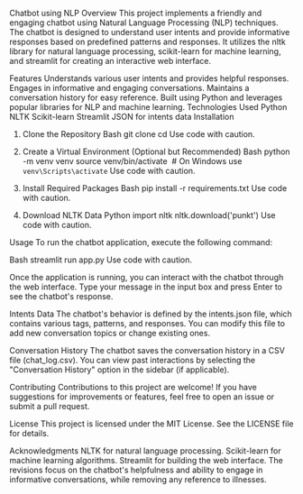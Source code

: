 Chatbot using NLP
Overview
This project implements a friendly and engaging chatbot using Natural Language Processing (NLP) techniques. The chatbot is designed to understand user intents and provide informative responses based on predefined patterns and responses. It utilizes the nltk library for natural language processing, scikit-learn for machine learning, and streamlit for creating an interactive web interface.

Features
Understands various user intents and provides helpful responses.
Engages in informative and engaging conversations.
Maintains a conversation history for easy reference.
Built using Python and leverages popular libraries for NLP and machine learning.
Technologies Used
Python
NLTK
Scikit-learn
Streamlit
JSON for intents data
Installation
1. Clone the Repository
Bash
git clone <repository-url>
cd <repository-directory>
Use code with caution.

2. Create a Virtual Environment (Optional but Recommended)
Bash
python -m venv venv
source venv/bin/activate  # On Windows use `venv\Scripts\activate`
Use code with caution.

3. Install Required Packages
Bash
pip install -r requirements.txt
Use code with caution.

4. Download NLTK Data
Python
import nltk
nltk.download('punkt')
Use code with caution.

Usage
To run the chatbot application, execute the following command:

Bash
streamlit run app.py
Use code with caution.

Once the application is running, you can interact with the chatbot through the web interface. Type your message in the input box and press Enter to see the chatbot's response.

Intents Data
The chatbot's behavior is defined by the intents.json file, which contains various tags, patterns, and responses. You can modify this file to add new conversation topics or change existing ones.

Conversation History
The chatbot saves the conversation history in a CSV file (chat_log.csv). You can view past interactions by selecting the "Conversation History" option in the sidebar (if applicable).

Contributing
Contributions to this project are welcome! If you have suggestions for improvements or features, feel free to open an issue or submit a pull request.

License
This project is licensed under the MIT License. See the LICENSE file for details.

Acknowledgments
NLTK for natural language processing.
Scikit-learn for machine learning algorithms.
Streamlit for building the web interface.
The revisions focus on the chatbot's helpfulness and ability to engage in informative conversations, while removing any reference to illnesses.
